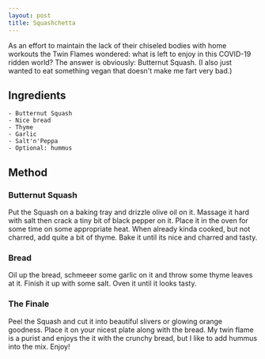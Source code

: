 ```yaml
---
layout: post
title: Squashchetta
---
```


As an effort to maintain the
lack of their chiseled bodies with home workouts
the Twin Flames wondered: what is left to enjoy in this 
COVID-19 ridden world? The answer is obviously: Butternut Squash.
(I also just wanted to eat something vegan that doesn't
make me fart very bad.)


Ingredients
-------------

```
- Butternut Squash
- Nice bread
- Thyme
- Garlic
- Salt'n'Peppa
- Optional: hummus
``` 

Method
------------

### Butternut Squash

Put the Squash on a baking tray and drizzle olive oil on it.
Massage it hard with salt then crack a tiny bit of black pepper 
on it. Place it in the oven for some time on some appropriate heat.
When already kinda cooked, but not charred, add quite a bit of thyme.
Bake it until its nice and charred and tasty.

### Bread

Oil up the bread, schmeeer some garlic on it and throw some thyme 
leaves at it. Finish it up with some salt. Oven it until it looks
tasty.

### The Finale

Peel the Squash and cut it into beautiful slivers or glowing 
orange goodness. Place it on your nicest plate along with the
bread. My twin flame is a purist and enjoys the it with the
crunchy bread, but I like to add hummus into the mix.
Enjoy!

